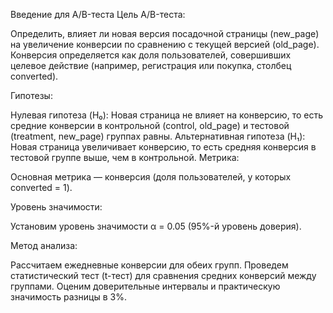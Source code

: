 Введение для A/B-теста
Цель A/B-теста:

Определить, влияет ли новая версия посадочной страницы (new_page) на увеличение конверсии по сравнению с текущей версией (old_page). Конверсия определяется как доля пользователей, совершивших целевое действие (например, регистрация или покупка, столбец converted).

Гипотезы:

Нулевая гипотеза (H₀): Новая страница не влияет на конверсию, то есть средние конверсии в контрольной (control, old_page) и тестовой (treatment, new_page) группах равны.
Альтернативная гипотеза (H₁): Новая страница увеличивает конверсию, то есть средняя конверсия в тестовой группе выше, чем в контрольной.
Метрика:

Основная метрика — конверсия (доля пользователей, у которых converted = 1).

Уровень значимости:

Установим уровень значимости α = 0.05 (95%-й уровень доверия).

Метод анализа:

Рассчитаем ежедневные конверсии для обеих групп.
Проведем статистический тест (t-тест) для сравнения средних конверсий между группами.
Оценим доверительные интервалы и практическую значимость разницы в 3%.
